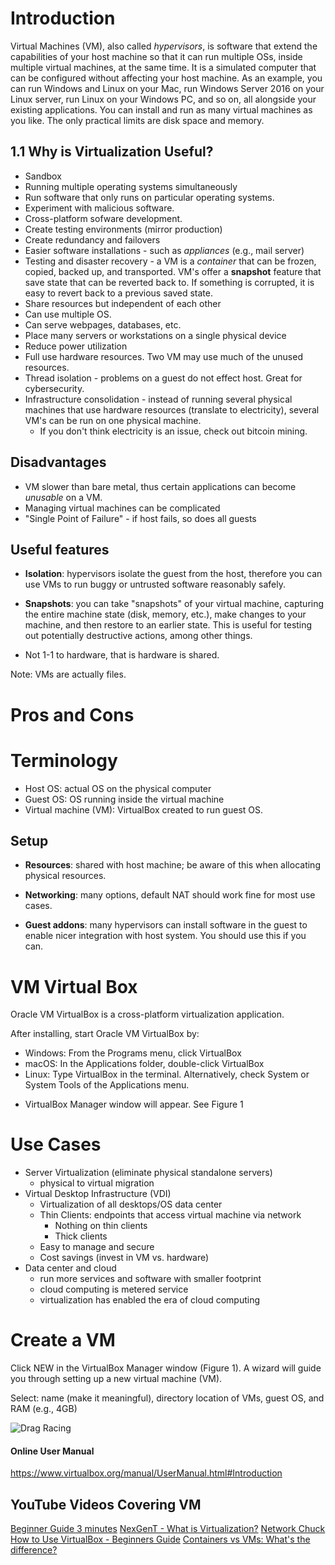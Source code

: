 <!--
layout: lecture
title: "Virtual Machines"
instructor: Quinlan, James
-->

# Introduction

Virtual Machines (VM), also called _hypervisors_, is software that extend the capabilities of your host machine so that it can run multiple OSs, inside multiple virtual machines, at the same time. It is a simulated computer that can be configured without affecting your host machine. As an example, you can run Windows and Linux on your Mac, run Windows Server 2016 on your Linux server, run Linux on your Windows PC, and so on, all alongside your existing applications. You can install and run as many virtual machines as you like. The only practical limits are disk space and memory.


## 1.1 Why is Virtualization Useful?

* Sandbox
* Running multiple operating systems simultaneously
* Run software that only runs on particular operating systems.  
* Experiment with malicious software.
* Cross-platform sofware development.
* Create testing environments (mirror production)
* Create redundancy and failovers
* Easier software installations - such as _appliances_ (e.g., mail server)
* Testing and disaster recovery - a VM is a _container_ that can be frozen, copied, backed up, and transported. VM's offer a __snapshot__ feature that save state that can be reverted back to.  If something is corrupted, it is easy to revert back to a previous saved state.
* Share resources but independent of each other
* Can use multiple OS.
* Can serve webpages, databases, etc. 
* Place many servers or workstations on a single physical device 
* Reduce power utilization 
* Full use hardware resources. Two VM may use much of the unused resources.   
* Thread isolation - problems on a guest do not effect host.  Great for cybersecurity.
* Infrastructure consolidation - instead of running several physical machines that use hardware resources (translate to electricity), several VM's can be run on one physical machine.  
	- If you don't think electricity is an issue, check out bitcoin mining.


## Disadvantages
*  VM slower than bare metal, thus certain applications can become _unusable_ on a VM.  
*  Managing virtual machines can be complicated
*  "Single Point of Failure" - if host fails, so does all guests


## Useful features

- **Isolation**: hypervisors isolate the guest from the host, therefore you can use VMs to run buggy or untrusted software reasonably safely.

- **Snapshots**: you can take "snapshots" of your virtual machine, capturing the entire machine state (disk, memory, etc.), make changes to your machine, and then restore to an earlier state. This is useful for testing out potentially destructive actions, among other things.

- Not 1-1 to hardware, that is hardware is shared.

Note: VMs are actually files. 

# Pros and Cons




#  Terminology

- Host OS:  actual OS on the physical computer
- Guest OS: OS running inside the virtual machine
- Virtual machine (VM): VirtualBox created to run guest OS.  

 


## Setup

- **Resources**: shared with host machine; be aware of this when allocating physical resources.

- **Networking**: many options, default NAT should work fine for most use cases.

- **Guest addons**: many hypervisors can install software in the guest to enable nicer integration with host system. You should use this if you can.





# VM Virtual Box

Oracle VM VirtualBox is a cross-platform virtualization application.

After installing, start Oracle VM VirtualBox by:

* Windows: From the Programs menu, click VirtualBox
* macOS: In the Applications folder, double-click VirtualBox
* Linux: Type VirtualBox in the terminal.  Alternatively, check System or System Tools of the Applications menu.

 
- VirtualBox Manager window will appear. See Figure 1







# Use Cases
* Server Virtualization (eliminate physical standalone servers)
	- physical to virtual migration
* Virtual Desktop Infrastructure (VDI)
	- Virtualization of all  desktops/OS data center
	- Thin Clients: endpoints that access virtual machine via network
		- Nothing on thin clients
		- Thick clients
	- Easy to manage and secure
	- Cost savings (invest in VM vs. hardware)
* Data center and cloud
	- run more services and software with smaller footprint
	- cloud computing is metered service
	- virtualization has enabled the era of cloud computing











# Create a VM

Click NEW in the VirtualBox Manager window (Figure 1).  A wizard will guide you through setting up a new virtual machine (VM).

Select: name (make it meaningful), directory location of VMs, guest OS, and RAM (e.g., 4GB)






![Drag Racing](Dragster.jpg)







#### Online User Manual

https://www.virtualbox.org/manual/UserManual.html#Introduction




## YouTube Videos Covering VM

[Beginner Guide 3 minutes](https://www.youtube.com/watch?v=yIVXjl4SwVo)
[NexGenT - What is Virtualization?](https://www.youtube.com/watch?v=L8A9PHeyRrY)
[Network Chuck](https://www.youtube.com/watch?v=wX75Z-4MEoM)
[How to Use VirtualBox - Beginners Guide](https://www.youtube.com/watch?v=sB_5fqiysi4)
[Containers vs VMs: What's the difference?](https://www.youtube.com/watch?v=cjXI-yxqGTI)




